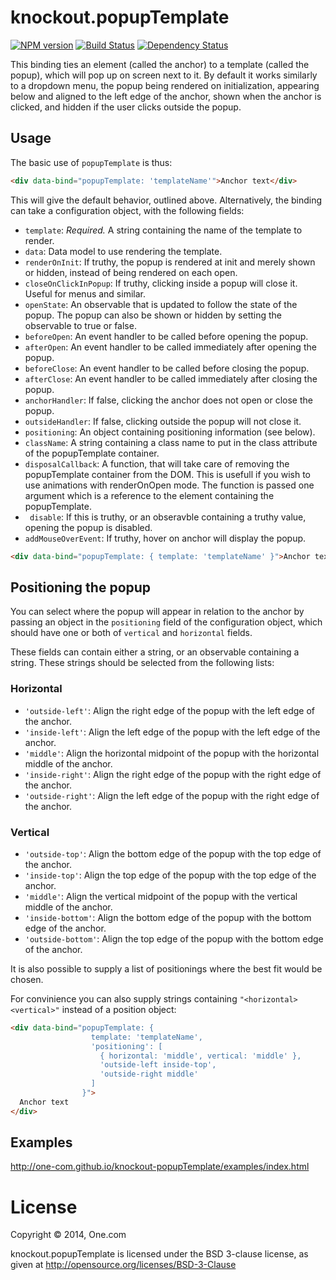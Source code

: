 # knockout.popupTemplate

[![NPM version](https://badge.fury.io/js/knockout-popup-template.svg)](http://badge.fury.io/js/knockout-popup-template)
[![Build Status](https://travis-ci.org/One-com/knockout-popupTemplate.svg?branch=master)](https://travis-ci.org/One-com/knockout-popupTemplate)
[![Dependency Status](https://david-dm.org/One-com/knockout-popupTemplate.png)](https://david-dm.org/One-com/knockout-popupTemplate)

This binding ties an element (called the anchor) to a template (called the popup), which will pop up on screen next to it. By default it works similarly to a dropdown menu, the popup being rendered on initialization, appearing below and aligned to the left edge of the anchor, shown when the anchor is clicked, and hidden if the user clicks outside the popup.

## Usage

The basic use of `popupTemplate` is thus:

```html
<div data-bind="popupTemplate: 'templateName'">Anchor text</div>
```

This will give the default behavior, outlined above. Alternatively, the binding can take a configuration object, with the following fields:

- `template`: *Required.* A string containing the name of the template to render.
- `data`: Data model to use rendering the template.
- `renderOnInit`: If truthy, the popup is rendered at init and merely shown or hidden, instead of being rendered on each open.
- `closeOnClickInPopup`: If truthy, clicking inside a popup will close it. Useful for menus and similar.
- `openState`: An observable that is updated to follow the state of the popup. The popup can also be shown or hidden by setting the observable to true or false.
- `beforeOpen`: An event handler to be called before opening the popup.
- `afterOpen`: An event handler to be called immediately after opening the popup.
- `beforeClose`: An event handler to be called before closing the popup.
- `afterClose`: An event handler to be called immediately after closing the popup.
- `anchorHandler`: If false, clicking the anchor does not open or close the popup.
- `outsideHandler`: If false, clicking outside the popup will not close it.
- `positioning`: An object containing positioning information (see below).
- `className`: A string containing a class name to put in the class attribute of the popupTemplate container.
- `disposalCallback`: A function, that will take care of removing the popupTemplate container from the DOM. This is usefull if you wish to use animations with renderOnOpen mode. The function is passed one argument which is a reference to the element containing the popupTemplate.
- ` disable`: If this is truthy, or an obseravble containing a truthy value, opening the popup is disabled.
- `addMouseOverEvent`: If truthy, hover on anchor will display the popup.

```html
<div data-bind="popupTemplate: { template: 'templateName' }">Anchor text</div>
```

## Positioning the popup

You can select where the popup will appear in relation to the anchor by passing an object in the `positioning` field of the configuration object, which should have one or both of `vertical` and `horizontal` fields.

These fields can contain either a string, or an observable containing a string. These strings should be selected from the following lists:

### Horizontal

- `'outside-left'`: Align the right edge of the popup with the left edge of the anchor.
- `'inside-left'`: Align the left edge of the popup with the left edge of the anchor.
- `'middle'`: Align the horizontal midpoint of the popup with the horizontal middle of the anchor.
- `'inside-right'`: Align the right edge of the popup with the right edge of the anchor.
- `'outside-right'`: Align the left edge of the popup with the right edge of the anchor.

### Vertical

- `'outside-top'`: Align the bottom edge of the popup with the top edge of the anchor.
- `'inside-top'`: Align the top edge of the popup with the top edge of the anchor.
- `'middle'`: Align the vertical midpoint of the popup with the vertical middle of the anchor.
- `'inside-bottom'`: Align the bottom edge of the popup with the bottom edge of the anchor.
- `'outside-bottom'`: Align the top edge of the popup with the bottom edge of the anchor.

It is also possible to supply a list of positionings where the best fit would be chosen.

For convinience you can also supply strings containing `"<horizontal> <vertical>"` instead of a position object:

```html
<div data-bind="popupTemplate: {
                  template: 'templateName',
                  'positioning': [
                    { horizontal: 'middle', vertical: 'middle' },
                    'outside-left inside-top',
                    'outside-right middle'
                  ]
                }">
  Anchor text
</div>
```

## Examples

http://one-com.github.io/knockout-popupTemplate/examples/index.html

# License

Copyright &copy; 2014, One.com

knockout.popupTemplate is licensed under the BSD 3-clause license, as given at http://opensource.org/licenses/BSD-3-Clause
